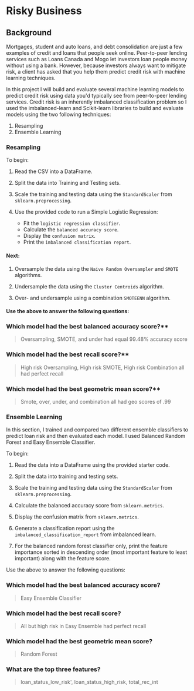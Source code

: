 # Risky Business
## Background

Mortgages, student and auto loans, and debt consolidation are just a few examples of credit and loans that people seek online. Peer-to-peer lending services such as Loans Canada and Mogo let investors loan people money without using a bank. However, because investors always want to mitigate risk, a client has asked that you help them predict credit risk with machine learning techniques.

In this project I will build and evaluate several machine learning models to predict credit risk using data you'd typically see from peer-to-peer lending services. Credit risk is an inherently imbalanced classification problem so I used the imbalanced-learn and Scikit-learn libraries to build and evaluate models using the two following techniques:

1) Resampling
2) Ensemble Learning

### Resampling

To begin:

1. Read the CSV into a DataFrame.

2. Split the data into Training and Testing sets.

3. Scale the training and testing data using the `StandardScaler` from `sklearn.preprocessing`.

4. Use the provided code to run a Simple Logistic Regression:
    * Fit the `logistic regression classifier`.
    * Calculate the `balanced accuracy score`.
    * Display the `confusion matrix`.
    * Print the `imbalanced classification report`.

#### Next:

1. Oversample the data using the `Naive Random Oversampler` and `SMOTE` algorithms.

2. Undersample the data using the `Cluster Centroids` algorithm.

3. Over- and undersample using a combination `SMOTEENN` algorithm.

#### Use the above to answer the following questions:

### Which model had the best balanced accuracy score?**
> Oversampling, SMOTE, and under had equal 99.48% accuracy score
> 
### Which model had the best recall score?**
> High risk Oversampling, High risk SMOTE, High risk Combination all had perfect recall
>
### Which model had the best geometric mean score?**
> Smote, over, under, and combination all had geo scores of .99

### Ensemble Learning

In this section, I trained and compared two different ensemble classifiers to predict loan risk and then evaluated each model. I used Balanced Random Forest and Easy Ensemble Classifier.

To begin:

1. Read the data into a DataFrame using the provided starter code.

2. Split the data into training and testing sets.

3. Scale the training and testing data using the `StandardScaler` from `sklearn.preprocessing`.

4. Calculate the balanced accuracy score from `sklearn.metrics`.

5. Display the confusion matrix from `sklearn.metrics`.

6. Generate a classification report using the `imbalanced_classification_report` from imbalanced learn.

7. For the balanced random forest classifier only, print the feature importance sorted in descending order (most important feature to least important) along with the feature score.

Use the above to answer the following questions:

### Which model had the best balanced accuracy score?
> Easy Ensemble Classifier

### Which model had the best recall score?
> All but high risk in Easy Ensemble had perfect recall

### Which model had the best geometric mean score?
> Random Forest

### What are the top three features?
> loan_status_low_risk', loan_status_high_risk, total_rec_int
